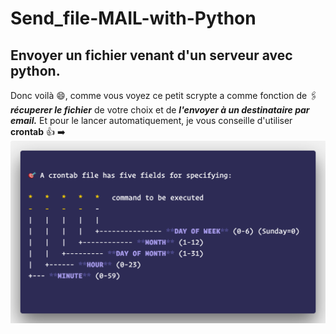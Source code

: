 # Send_file-MAIL-with-Python
## Envoyer un fichier venant d'un serveur avec python.
Donc voilà 😄, comme vous voyez ce petit scrypte a comme fonction de 🖇️***récuperer le fichier*** de votre choix et de ***l'envoyer à un destinataire par email.***
Et pour le lancer automatiquement, je vous conseille d'utiliser **crontab** 👍
➡️ ![crontab](img/crontab.png)
